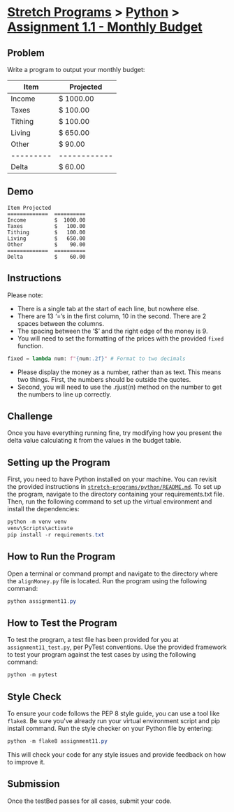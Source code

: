 # [Stretch Programs](../../README.md) > [Python](../README.md) > [Assignment 1.1 - Monthly Budget](.)

## Problem

Write a program to output your monthly budget:

| Item    | Projected  |
|---------|------------|
| Income  | $ 1000.00  |
| Taxes   | $  100.00  |
| Tithing | $  100.00  |
| Living  | $  650.00  |
| Other   | $   90.00  |
|---------|------------|
| Delta   | $   60.00  |

## Demo

```
Item Projected
=============  ==========
Income         $  1000.00
Taxes          $   100.00
Tithing        $   100.00
Living         $   650.00
Other          $    90.00
=============  ==========
Delta          $    60.00
```

## Instructions

Please note:

- There is a single tab at the start of each line, but nowhere else.
- There are 13 ‘=’s in the first column, 10 in the second. There are 2 spaces between the columns.
- The spacing between the ‘$’ and the right edge of the money is 9.
- You will need to set the formatting of the prices with the provided `fixed` function.

```python
fixed = lambda num: f"{num:.2f}" # Format to two decimals
```

- Please display the money as a number, rather than as text. This means two things. First, the numbers should be outside the quotes.
- Second, you will need to use the .rjust(n) method on the number to get the numbers to line up correctly.

## Challenge

Once you have everything running fine, try modifying how you present the delta value calculating it from the values in the budget table.

## Setting up the Program

First, you need to have Python installed on your machine.
You can revisit the provided instructions in [`stretch-programs/python/README.md`](../README.md).
To set up the program, navigate to the directory containing your requirements.txt file. Then, run the following command to set up the virtual environment and install the dependencies:

```Powershell
python -m venv venv
venv\Scripts\activate
pip install -r requirements.txt
```

## How to Run the Program

Open a terminal or command prompt and navigate to the directory where the `alignMoney.py` file is located.
Run the program using the following command:

```Powershell
python assignment11.py
```

## How to Test the Program

To test the program, a test file has been provided for you at `assignment11_test.py`, per PyTest conventions. Use the provided framework to test your program against the test cases by using the following command:

```Powershell
python -m pytest
```

## Style Check

To ensure your code follows the PEP 8 style guide, you can use a tool like `flake8`. Be sure you've already run your virtual environment script and pip install command. Run the style checker on your Python file by entering:

```Powershell
python -m flake8 assignment11.py
```

This will check your code for any style issues and provide feedback on how to improve it.

## Submission
Once the testBed passes for all cases, submit your code.

